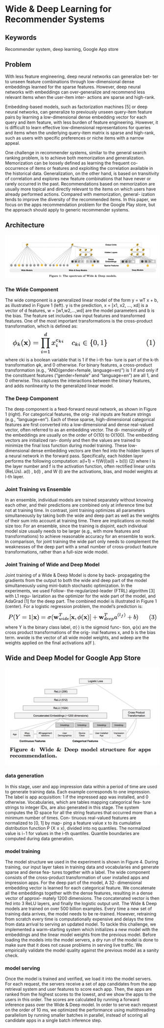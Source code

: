 # Wide & Deep Learning for Recommender Systems

## Keywords
Recommender system, deep learning, Google App store

## Problem
With less feature engineering, deep neural networks can generalize bet- ter to unseen feature combinations through low-dimensional dense embeddings learned for the sparse features. However, deep neural networks with embeddings can over-generalize and recommend less relevant items when the user-item inter- actions are sparse and high-rank. 

Embedding-based models, such as factorization machines [5] or deep neural networks, can generalize to previously unseen query-item feature pairs by learning a low-dimensional dense embedding vector for each query and item feature, with less burden of feature engineering. However, it is difficult to learn effective low-dimensional representations for queries and items when the underlying query-item matrix is sparse and high-rank, such as users with specific preferences or niche items with a narrow appeal.

One challenge in recommender systems, similar to the general search ranking problem, is to achieve both memorization and generalization. Memorization can be loosely defined as learning the frequent co-occurrence of items or features and exploiting the correlation available in the historical data. Generalization, on the other hand, is based on transitivity of correlation and explores new feature combinations that have never or rarely occurred in the past. Recommendations based on memorization are usually more topical and directly relevant to the items on which users have already performed actions. Compared with memorization, general- ization tends to improve the diversity of the recommended items. In this paper, we focus on the apps recommendation problem for the Google Play store, but the approach should apply to generic recommender systems.

## Architecture
<img src="images/9.jpeg">

### The Wide Component
 The wide component is a generalized linear model of the form y = wT x + b, as illustrated in Figure 1 (left). y is the prediction, x = [x1, x2, ..., xd] is a vector of d features, w = [w1,w2,...,wd] are the model parameters and b is the bias. The feature set includes raw input features and transformed
features. One of the most important transformations is the cross-product transformation, which is defined as:
<img src="images/10.jpeg">
where cki is a boolean variable that is 1 if the i-th fea- ture is part of the k-th transformation φk, and 0 otherwise. For binary features, a cross-product transformation (e.g., “AND(gender=female, language=en)”) is 1 if and only if the constituent features (“gender=female” and “language=en”) are all 1, and 0 otherwise. This captures the interactions between the binary features, and adds nonlinearity to the generalized linear model.

### The Deep Component
The deep component is a feed-forward neural network, as shown in Figure 1 (right). For categorical features, the orig- inal inputs are feature strings (e.g., “language=en”). Each of these sparse, high-dimensional categorical features are first converted into a low-dimensional and dense real-valued vector, often referred to as an embedding vector. The di- mensionality of the embeddings are usually on the order of O(10) to O(100). The embedding vectors are initialized ran- domly and then the values are trained to minimize the final loss function during model training. These low-dimensional dense embedding vectors are then fed into the hidden layers of a neural network in the forward pass. Specifically, each hidden layer performs the following computation:
a(l+1) = f(W(l)a(l) + b(l)) (2)
where l is the layer number and f is the activation function, often rectified linear units (ReLUs). a(l) , b(l) , and W (l) are the activations, bias, and model weights at l-th layer.

### Joint Training vs Ensemble
In an ensemble, individual models are trained separately without knowing each other, and their predictions are combined only at inference time but not at training time. In contrast, joint training optimizes all parameters simultaneously by taking both the wide and deep part as well as the weights of their sum into account at training time. There are implications on model size too: For an ensemble, since the training is disjoint, each individual model size usually needs to be larger (e.g., with more features and transformations) to achieve reasonable accuracy for an ensemble to work. In comparison, for joint training the wide part only needs to complement the weaknesses of the deep part with a small number of cross-product feature transformations, rather than a full-size wide model.

### Joint Training of Wide and Deep Model
Joint training of a Wide & Deep Model is done by back- propagating the gradients from the output to both the wide and deep part of the model simultaneously using mini-batch stochastic optimization. In the experiments, we used Follow- the-regularized-leader (FTRL) algorithm [3] with L1 regu- larization as the optimizer for the wide part of the model, and AdaGrad [1] for the deep part.
The combined model is illustrated in Figure 1 (center). For a logistic regression problem, the model’s prediction is:
<img src="images/11.jpeg">
where Y is the binary class label, σ(·) is the sigmoid func- tion, φ(x) are the cross product transformations of the orig- inal features x, and b is the bias term. wwide is the vector of all wide model weights, and wdeep are the weights applied on the final activations a(lf ).

## Wide and Deep Model for Google App Store
<img src="images/8.jpeg">

### data generation
In this stage, user and app impression data within a period of time are used to generate training data. Each example corresponds to one impression. The label is app acquisition: 1 if the impressed app was installed, and 0 otherwise.
Vocabularies, which are tables mapping categorical fea- ture strings to integer IDs, are also generated in this stage. The system computes the ID space for all the string features that occurred more than a minimum number of times. Con- tinuous real-valued features are normalized to [0, 1] by map- ping a feature value x to its cumulative distribution function P (X ≤ x), divided into nq quantiles. The normalized value
is i−1 for values in the i-th quantiles. Quantile boundaries
are computed during data generation.

### model training
The model structure we used in the experiment is shown in Figure 4. During training, our input layer takes in training data and vocabularies and generate sparse and dense fea- tures together with a label. The wide component consists of the cross-product transformation of user installed apps and impression apps. For the deep part of the model, A 32- dimensional embedding vector is learned for each categorical feature. We concatenate all the embeddings together with the dense features, resulting in a dense vector of approxi- mately 1200 dimensions. The concatenated vector is then fed into 3 ReLU layers, and finally the logistic output unit.
The Wide & Deep models are trained on over 500 billion examples. Every time a new set of training data arrives, the model needs to be re-trained. However, retraining from scratch every time is computationally expensive and delays the time from data arrival to serving an updated model. To tackle this challenge, we implemented a warm-starting system which initializes a new model with the embeddings and the linear model weights from the previous model.
Before loading the models into the model servers, a dry run of the model is done to make sure that it does not cause problems in serving live traffic. We empirically validate the model quality against the previous model as a sanity check.

### model serving
Once the model is trained and verified, we load it into the model servers. For each request, the servers receive a set of app candidates from the app retrieval system and user features to score each app. Then, the apps are ranked from the highest scores to the lowest, and we show the apps to the users in this order. The scores are calculated by running a forward inference pass over the Wide & Deep model.
In order to serve each request on the order of 10 ms, we optimized the performance using multithreading parallelism by running smaller batches in parallel, instead of scoring all candidate apps in a single batch inference step.

